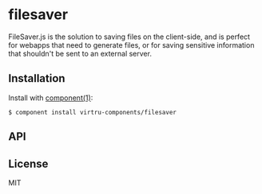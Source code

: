 
# filesaver

  FileSaver.js is the solution to saving files on the client-side, and is perfect for webapps that need to generate files, or for saving sensitive information that shouldn't be sent to an external server.

## Installation

  Install with [component(1)](http://component.io):

    $ component install virtru-components/filesaver

## API



## License

  MIT
